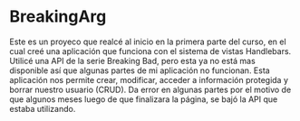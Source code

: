 # BreakingArg

Este es un proyeco que realcé al inicio en la primera parte del curso, en el cual creé una aplicación que funciona con el sistema de vistas Handlebars. Utilicé una API de 
la serie Breaking Bad, pero esta ya no está mas disponible así que algunas partes de mi aplicación no funcionan. Esta aplicación nos permite crear, modificar, 
acceder a información protegida y borrar nuestro usuario (CRUD). Da error en algunas partes por el motivo de que algunos meses luego de que finalizara la página, 
se bajó la API que estaba utilizando.
